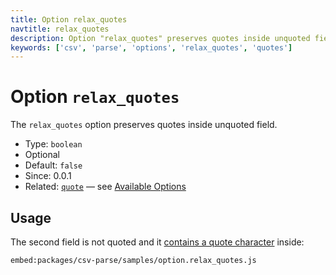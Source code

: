 ```yaml
---
title: Option relax_quotes
navtitle: relax_quotes
description: Option "relax_quotes" preserves quotes inside unquoted field.
keywords: ['csv', 'parse', 'options', 'relax_quotes', 'quotes']
---
```


# Option `relax_quotes`

The `relax_quotes` option preserves quotes inside unquoted field.

* Type: `boolean`
* Optional
* Default: `false`
* Since: 0.0.1
* Related: [`quote`](/parse/options/quote/) &mdash; see [Available Options](/parse/options/#available-options)

## Usage

The second field is not quoted and it [contains a quote character](https://github.com/adaltas/node-csv/blob/master/packages/csv-parse/samples/option.relax_quotes.js) inside:

`embed:packages/csv-parse/samples/option.relax_quotes.js`

